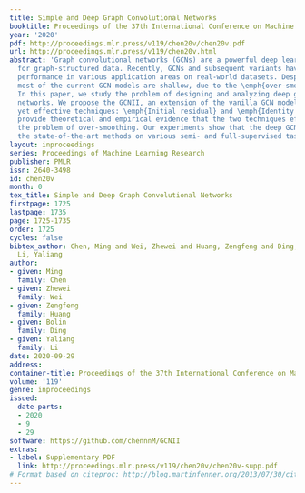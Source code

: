 ```yaml
---
title: Simple and Deep Graph Convolutional Networks
booktitle: Proceedings of the 37th International Conference on Machine Learning
year: '2020'
pdf: http://proceedings.mlr.press/v119/chen20v/chen20v.pdf
url: http://proceedings.mlr.press/v119/chen20v.html
abstract: 'Graph convolutional networks (GCNs) are a powerful deep learning approach
  for graph-structured data. Recently, GCNs and subsequent variants have shown superior
  performance in various application areas on real-world datasets. Despite their success,
  most of the current GCN models are shallow, due to the \emph{over-smoothing} problem.
  In this paper, we study the problem of designing and analyzing deep graph convolutional
  networks. We propose the GCNII, an extension of the vanilla GCN model with two simple
  yet effective techniques: \emph{Initial residual} and \emph{Identity mapping}. We
  provide theoretical and empirical evidence that the two techniques effectively relieves
  the problem of over-smoothing. Our experiments show that the deep GCNII model outperforms
  the state-of-the-art methods on various semi- and full-supervised tasks.'
layout: inproceedings
series: Proceedings of Machine Learning Research
publisher: PMLR
issn: 2640-3498
id: chen20v
month: 0
tex_title: Simple and Deep Graph Convolutional Networks
firstpage: 1725
lastpage: 1735
page: 1725-1735
order: 1725
cycles: false
bibtex_author: Chen, Ming and Wei, Zhewei and Huang, Zengfeng and Ding, Bolin and
  Li, Yaliang
author:
- given: Ming
  family: Chen
- given: Zhewei
  family: Wei
- given: Zengfeng
  family: Huang
- given: Bolin
  family: Ding
- given: Yaliang
  family: Li
date: 2020-09-29
address: 
container-title: Proceedings of the 37th International Conference on Machine Learning
volume: '119'
genre: inproceedings
issued:
  date-parts:
  - 2020
  - 9
  - 29
software: https://github.com/chennnM/GCNII
extras:
- label: Supplementary PDF
  link: http://proceedings.mlr.press/v119/chen20v/chen20v-supp.pdf
# Format based on citeproc: http://blog.martinfenner.org/2013/07/30/citeproc-yaml-for-bibliographies/
---
```

